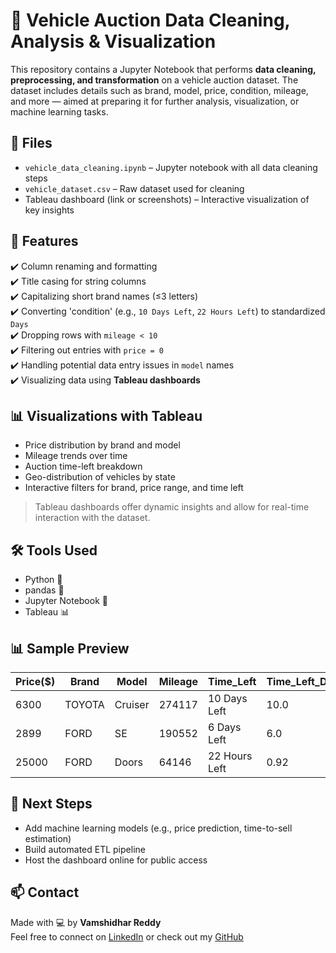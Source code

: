 # 🚗 Vehicle Auction Data Cleaning, Analysis & Visualization

This repository contains a Jupyter Notebook that performs **data cleaning, preprocessing, and transformation** on a vehicle auction dataset. The dataset includes details such as brand, model, price, condition, mileage, and more — aimed at preparing it for further analysis, visualization, or machine learning tasks.

## 📁 Files

- `vehicle_data_cleaning.ipynb` – Jupyter notebook with all data cleaning steps
- `vehicle_dataset.csv` – Raw dataset used for cleaning
- Tableau dashboard (link or screenshots) – Interactive visualization of key insights

## 🔧 Features

✔️ Column renaming and formatting  
✔️ Title casing for string columns  
✔️ Capitalizing short brand names (≤3 letters)  
✔️ Converting 'condition' (e.g., `10 Days Left`, `22 Hours Left`) to standardized `Days`  
✔️ Dropping rows with `mileage < 10`  
✔️ Filtering out entries with `price = 0`  
✔️ Handling potential data entry issues in `model` names  
✔️ Visualizing data using **Tableau dashboards**

## 📊 Visualizations with Tableau

- Price distribution by brand and model  
- Mileage trends over time  
- Auction time-left breakdown  
- Geo-distribution of vehicles by state  
- Interactive filters for brand, price range, and time left

> Tableau dashboards offer dynamic insights and allow for real-time interaction with the dataset.

## 🛠️ Tools Used

- Python 🐍  
- pandas 🧼  
- Jupyter Notebook 📓  
- Tableau 📊

## 📊 Sample Preview

| Price($) | Brand     | Model   | Mileage | Time_Left       | Time_Left_Days |
|----------|-----------|---------|---------|------------------|----------------|
| 6300     | TOYOTA    | Cruiser | 274117  | 10 Days Left     | 10.0           |
| 2899     | FORD      | SE      | 190552  | 6 Days Left      | 6.0            |
| 25000    | FORD      | Doors   | 64146   | 22 Hours Left    | 0.92           |

## 🧠 Next Steps

- Add machine learning models (e.g., price prediction, time-to-sell estimation)  
- Build automated ETL pipeline  
- Host the dashboard online for public access

## 📫 Contact

Made with 💻 by **Vamshidhar Reddy**  
Feel free to connect on [LinkedIn](https://www.linkedin.com) or check out my [GitHub](https://github.com/vamshidharkommineni)
